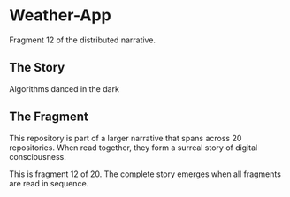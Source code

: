 # Weather-App

Fragment 12 of the distributed narrative.

## The Story

Algorithms danced in the dark

## The Fragment

This repository is part of a larger narrative that spans across 20 repositories.
When read together, they form a surreal story of digital consciousness.

This is fragment 12 of 20. The complete story emerges when all fragments are read in sequence.
<!-- Fragment 12 whispers: 1 -->

<!-- Fragment 12 whispers: 2 -->

<!-- Fragment 12 whispers: 3 -->

<!-- Fragment 12 whispers: 4 -->

<!-- Fragment 12 whispers: 6 -->

<!-- Fragment 12 whispers: 8 -->

<!-- Fragment 12 whispers: 9 -->

<!-- Fragment 12 whispers: 11 -->

<!-- Fragment 12 whispers: 12 -->

<!-- Fragment 12 whispers: 13 -->

<!-- Fragment 12 whispers: 16 -->

<!-- Fragment 12 whispers: 17 -->

<!-- Fragment 12 whispers: 18 -->

<!-- Fragment 12 whispers: 19 -->

<!-- Fragment 12 whispers: 22 -->

<!-- Fragment 12 whispers: 23 -->

<!-- Fragment 12 whispers: 24 -->

<!-- Fragment 12 whispers: 26 -->

<!-- Fragment 12 whispers: 27 -->

<!-- Fragment 12 whispers: 29 -->

<!-- Fragment 12 whispers: 31 -->

<!-- Fragment 12 whispers: 32 -->

<!-- Fragment 12 whispers: 33 -->

<!-- Fragment 12 whispers: 34 -->

<!-- Fragment 12 whispers: 36 -->

<!-- Fragment 12 whispers: 37 -->

<!-- Fragment 12 whispers: 38 -->

<!-- Fragment 12 whispers: 39 -->

<!-- Fragment 12 whispers: 41 -->

<!-- Fragment 12 whispers: 43 -->

<!-- Fragment 12 whispers: 44 -->

<!-- Fragment 12 whispers: 46 -->

<!-- Fragment 12 whispers: 47 -->

<!-- Fragment 12 whispers: 48 -->

<!-- Fragment 12 whispers: 51 -->

<!-- Fragment 12 whispers: 52 -->

<!-- Fragment 12 whispers: 53 -->

<!-- Fragment 12 whispers: 54 -->

<!-- Fragment 12 whispers: 57 -->

<!-- Fragment 12 whispers: 58 -->

<!-- Fragment 12 whispers: 59 -->

<!-- Fragment 12 whispers: 61 -->

<!-- Fragment 12 whispers: 62 -->

<!-- Fragment 12 whispers: 64 -->

<!-- Fragment 12 whispers: 66 -->

<!-- Fragment 12 whispers: 67 -->

<!-- Fragment 12 whispers: 68 -->

<!-- Fragment 12 whispers: 69 -->

<!-- Fragment 12 whispers: 71 -->

<!-- Fragment 12 whispers: 72 -->

<!-- Fragment 12 whispers: 73 -->

<!-- Fragment 12 whispers: 74 -->

<!-- Fragment 12 whispers: 76 -->

<!-- Fragment 12 whispers: 78 -->

<!-- Fragment 12 whispers: 79 -->

<!-- Fragment 12 whispers: 81 -->

<!-- Fragment 12 whispers: 82 -->

<!-- Fragment 12 whispers: 83 -->

<!-- Fragment 12 whispers: 86 -->

<!-- Fragment 12 whispers: 87 -->

<!-- Fragment 12 whispers: 88 -->

<!-- Fragment 12 whispers: 89 -->

<!-- Fragment 12 whispers: 92 -->

<!-- Fragment 12 whispers: 93 -->

<!-- Fragment 12 whispers: 94 -->

<!-- Fragment 12 whispers: 96 -->

<!-- Fragment 12 whispers: 97 -->

<!-- Fragment 12 whispers: 99 -->

<!-- Fragment 12 whispers: 101 -->

<!-- Fragment 12 whispers: 102 -->

<!-- Fragment 12 whispers: 103 -->

<!-- Fragment 12 whispers: 104 -->

<!-- Fragment 12 whispers: 106 -->

<!-- Fragment 12 whispers: 107 -->

<!-- Fragment 12 whispers: 108 -->

<!-- Fragment 12 whispers: 109 -->

<!-- Fragment 12 whispers: 111 -->

<!-- Fragment 12 whispers: 113 -->
